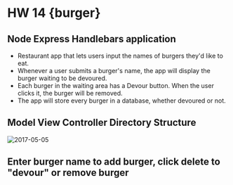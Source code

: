 # HW 14 {burger}
## Node Express Handlebars application

  - Restaurant app that lets users input the names of burgers they'd like to eat.
  - Whenever a user submits a burger's name, the app will display the burger waiting to be devoured.
  - Each burger in the waiting area has a Devour button. When the user clicks it, the burger will be removed.
  - The app will store every burger in a database, whether devoured or not.
 
## Model View Controller Directory Structure
![2017-05-05](https://cloud.githubusercontent.com/assets/22284225/25769740/66a35460-31d6-11e7-975a-ae8b5e9c7b93.png)

## Enter burger name to add burger, click delete to "devour" or remove burger
